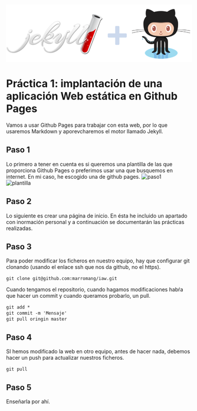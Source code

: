 ![jekyll](/img/jekyll+github.png)  

# Práctica 1: implantación de una aplicación Web estática en Github Pages

Vamos a usar Github Pages para trabajar con esta web, por lo que usaremos Markdown y aporevcharemos el motor llamado Jekyll.

## Paso 1
Lo primero a tener en cuenta es si queremos una plantilla de las que proporciona Github Pages o preferimos usar una que busquemos en internet. En mi caso, he escogido una de github pages.
![paso1](/img/paso1.png)  
![plantilla](/img/plantilla.png) 

## Paso 2
Lo siguiente es crear una página de inicio. En ésta he incluido un apartado con inormación personal y a continuación se documentarán las prácticas realizadas. 

## Paso 3
Para poder modificar los ficheros en nuestro equipo, hay que configurar git clonando (usando el enlace ssh que nos da github, no el https).

	git clone git@github.com:marromang/iaw.git

Cuando tengamos el repositorio, cuando hagamos modificaciones habŕa que hacer un commit y cuando queramos probarlo, un pull.
		
	git add *
	git commit -m 'Mensaje'
	git pull oringin master

## Paso 4
SI hemos modificado la web en otro equipo, antes de hacer nada, debemos hacer un push para actualizar nuestros ficheros.
		
	git pull

## Paso 5
Enseñarla por ahí.
